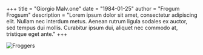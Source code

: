 +++
title = "Giorgio Malv.one"
date = "1984-01-25"
author = "Frogum Frogsum"
description = "Lorem ipsum dolor sit amet, consectetur adipiscing elit. Nullam nec interdum metus. Aenean rutrum ligula sodales ex auctor, sed tempus dui mollis. Curabitur ipsum dui, aliquet nec commodo at, tristique eget ante."
+++

![Froggers](/img/frogulation.jpg)